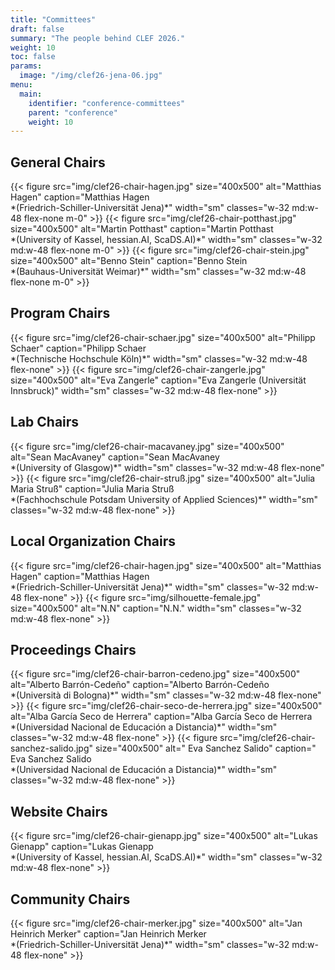 ```yaml
---
title: "Committees"
draft: false
summary: "The people behind CLEF 2026."
weight: 10
toc: false
params:
  image: "/img/clef26-jena-06.jpg"
menu:
  main:
    identifier: "conference-committees"
    parent: "conference"
    weight: 10
---
```


## General Chairs

<div class="flex flex-wrap gap-2 content-evenly justify-items-center items-top">
{{< figure src="img/clef26-chair-hagen.jpg" size="400x500" alt="Matthias Hagen" caption="Matthias Hagen<br>*(Friedrich-Schiller-Universität Jena)*" width="sm" classes="w-32 md:w-48 flex-none m-0" >}}
{{< figure src="img/clef26-chair-potthast.jpg" size="400x500" alt="Martin Potthast" caption="Martin Potthast<br>*(University of Kassel, hessian.AI, ScaDS.AI)*" width="sm" classes="w-32 md:w-48 flex-none m-0" >}}
{{< figure src="img/clef26-chair-stein.jpg" size="400x500" alt="Benno Stein" caption="Benno Stein<br>*(Bauhaus-Universität Weimar)*" width="sm" classes="w-32 md:w-48 flex-none m-0" >}}
</div>

## Program Chairs

<div class="flex flex-wrap gap-2 content-evenly justify-items-center items-top">
{{< figure src="img/clef26-chair-schaer.jpg" size="400x500" alt="Philipp Schaer" caption="Philipp Schaer<br>*(Technische Hochschule Köln)*" width="sm" classes="w-32 md:w-48 flex-none" >}}
{{< figure src="img/clef26-chair-zangerle.jpg" size="400x500" alt="Eva Zangerle" caption="Eva Zangerle (Universität Innsbruck)" width="sm" classes="w-32 md:w-48 flex-none" >}}
</div>

## Lab Chairs

<div class="flex flex-wrap gap-2 content-evenly justify-items-center items-top">
{{< figure src="img/clef26-chair-macavaney.jpg" size="400x500" alt="Sean MacAvaney" caption="Sean MacAvaney<br>*(University of Glasgow)*" width="sm" classes="w-32 md:w-48 flex-none" >}}
{{< figure src="img/clef26-chair-struß.jpg" size="400x500" alt="Julia Maria Struß" caption="Julia Maria Struß<br>*(Fachhochschule Potsdam University of Applied Sciences)*" width="sm" classes="w-32 md:w-48 flex-none" >}}
</div>

## Local Organization Chairs

<div class="flex flex-wrap gap-2 content-evenly justify-items-center items-top">
{{< figure src="img/clef26-chair-hagen.jpg" size="400x500" alt="Matthias Hagen" caption="Matthias Hagen<br>*(Friedrich-Schiller-Universität Jena)*" width="sm" classes="w-32 md:w-48 flex-none" >}}
{{< figure src="img/silhouette-female.jpg" size="400x500" alt="N.N" caption="N.N." width="sm" classes="w-32 md:w-48 flex-none" >}}
</div>

## Proceedings Chairs

<div class="flex flex-wrap gap-2 content-evenly justify-items-center items-top">
{{< figure src="img/clef26-chair-barron-cedeno.jpg" size="400x500" alt="Alberto Barrón-Cedeño" caption="Alberto Barrón-Cedeño<br>*(Università di Bologna)*" width="sm" classes="w-32 md:w-48 flex-none" >}}
{{< figure src="img/clef26-chair-seco-de-herrera.jpg" size="400x500" alt="Alba García Seco de Herrera" caption="Alba García Seco de Herrera<br>*(Universidad Nacional de Educación a Distancia)*" width="sm" classes="w-32 md:w-48 flex-none" >}}
{{< figure src="img/clef26-chair-sanchez-salido.jpg" size="400x500" alt=" Eva Sanchez Salido" caption=" Eva Sanchez Salido<br>*(Universidad Nacional de Educación a Distancia)*" width="sm" classes="w-32 md:w-48 flex-none" >}}
</div>

## Website Chairs

<div class="flex flex-wrap gap-2 content-evenly justify-items-center items-top">
{{< figure src="img/clef26-chair-gienapp.jpg" size="400x500" alt="Lukas Gienapp" caption="Lukas Gienapp<br>*(University of Kassel, hessian.AI, ScaDS.AI)*" width="sm" classes="w-32 md:w-48 flex-none" >}}
</div>

## Community Chairs

<div class="flex flex-wrap gap-2 content-evenly justify-items-center items-top">
{{< figure src="img/clef26-chair-merker.jpg" size="400x500" alt="Jan Heinrich Merker" caption="Jan Heinrich Merker<br>*(Friedrich-Schiller-Universität Jena)*" width="sm" classes="w-32 md:w-48 flex-none" >}}
</div>

